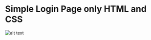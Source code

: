 # Simple Login Page only HTML and CSS

![alt text](https://i.ibb.co/MDHkVY2/ezgif-com-gif-maker.gif)
